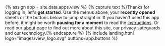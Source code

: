 {% assign app = site.data.apps.view %}
{% capture text %}Thanks for logging in, let's __get started__. Use the menus above, your __recently opened__ sheets or the buttons below to jump straight in. If you haven't used this app before, it might be worth __pausing for a moment__ to read the [instructions](#instructions). Or read our [about](/about/) page to find out more about this site, our privacy safeguards and our technology.{% endcapture %}
{% include landing.html logo="images/view_logo.svg" buttons=app.buttons %}